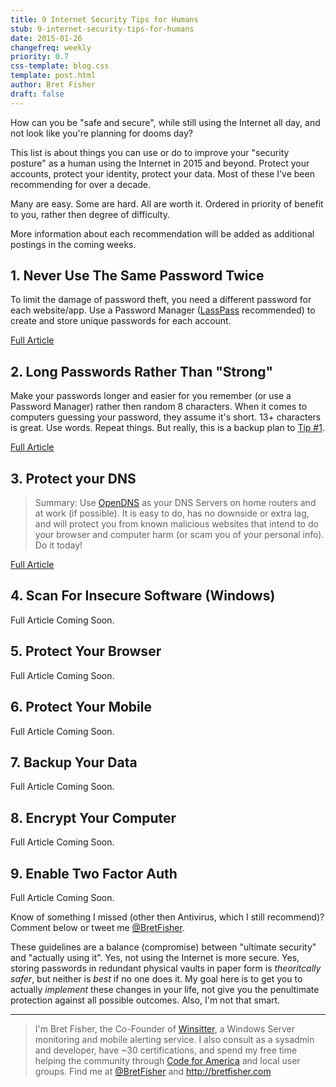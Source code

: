 ```yaml
---
title: 9 Internet Security Tips for Humans
stub: 9-internet-security-tips-for-humans
date: 2015-01-26
changefreq: weekly
priority: 0.7
css-template: blog.css
template: post.html
author: Bret Fisher
draft: false
---
```


How can you be "safe and secure", while still using the Internet all day, and not look like you're planning for dooms day?

This list is about things you can use or do to improve your "security posture" as a human using the Internet in 2015 and beyond. Protect your accounts, protect your identity, protect your data. Most of these I've been recommending for over a decade.

Many are easy. Some are hard. All are worth it. Ordered in priority of benefit to you, rather then degree of difficulty.

More information about each recommendation will be added as additional postings in the coming weeks.

## 1. Never Use The Same Password Twice
To limit the damage of password theft, you need a different password for each website/app. Use a Password Manager ([LassPass](https://lastpass.com) recommended) to create and store unique passwords for each account.

[Full Article](/2015/01/27/never-use-the-same-password-twice/)

## 2. Long Passwords Rather Than "Strong"
Make your passwords longer and easier for you remember (or use a Password Manager) rather then random 8 characters. When it comes to computers guessing your password, they assume it's short. 13+ characters is great. Use words. Repeat things. But really, this is a backup plan to [Tip #1](/2015/01/27/never-use-the-same-password-twice/).

[Full Article](/2015/02/02/long-passwords-rather-than-strong/)

## 3. Protect your DNS

>Summary: Use [OpenDNS](https://www.opendns.com/home-internet-security/opendns-ip-addresses/) as your DNS Servers on home routers and at work (if possible). It is easy to do, has no downside or extra lag, and will protect you from known malicious websites that intend to do your browser and computer harm (or scam you of your personal info). Do it today!

[Full Article](/2015/02/09/protect-your-dns)

## 4. Scan For Insecure Software (Windows)

Full Article Coming Soon.

## 5. Protect Your Browser

Full Article Coming Soon.

## 6. Protect Your Mobile

Full Article Coming Soon.

## 7. Backup Your Data

Full Article Coming Soon.

## 8. Encrypt Your Computer

Full Article Coming Soon.

## 9. Enable Two Factor Auth

Full Article Coming Soon.

Know of something I missed (other then Antivirus, which I still recommend)? Comment below or tweet me [@BretFisher](https://twitter.com/bretfisher).

These guidelines are a balance (compromise) between "ultimate security" and "actually using it". Yes, not using the Internet is more secure. Yes, storing passwords in redundant physical vaults in paper form is *theoritcally safer*, but neither is *best* if no one does it. My goal here is to get you to actually *implement* these changes in your life, not give you the penultimate protection against all possible outcomes. Also, I'm not that smart.

-----

> I'm Bret Fisher, the Co-Founder of [Winsitter](http://winsitter.com), a Windows Server monitoring and mobile alerting service. I also consult as a sysadmin and developer, have ~30 certifications, and spend my free time helping the community through [Code for America](http://codeforamerica.org) and local user groups. Find me at [@BretFisher](https://twitter.com/bretfisher) and http://bretfisher.com
